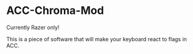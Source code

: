 # ACC-Chroma-Mod

Currently Razer only!

This is a piece of software that will make your keyboard react to flags in ACC.
